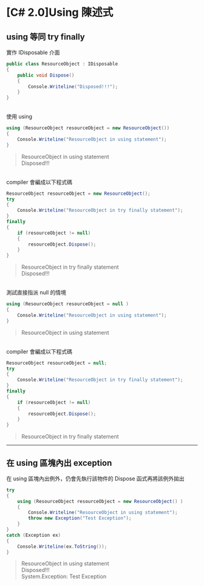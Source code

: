 # [C# 2.0]Using 陳述式

## using 等同 try finally

實作 IDisposable 介面
```csharp
public class ResourceObject : IDisposable
{
    public void Dispose()
    {
        Console.Writeline("Disposed!!!");
    }
}
```

<br/>使用 using
```csharp
using (ResourceObject resourceObject = new ResourceObject())
{
    Console.Writeline("ResourceObject in using statement");
}
```
>ResourceObject in using statement
<br/>Disposed!!!

<br/>compiler 會編成以下程式碼
```csharp
ResourceObject resourceObject = new ResourceObject();
try
{
    Console.Writeline("ResourceObject in try finally statement");
}
finally
{
    if (resourceObject != null)
    {
        resourceObject.Dispose();
    }
}
```
>ResourceObject in try finally statement
<br/>Disposed!!!

<br/>測試直接指派 null 的情境
```csharp
using (ResourceObject resourceObject = null )
{
    Console.Writeline("ResourceObject in using statement");
}
```
>ResourceObject in using statement

<br/>compiler 會編成以下程式碼
```csharp
ResourceObject resourceObject = null;
try
{
    Console.Writeline("ResourceObject in try finally statement");
}
finally
{
    if (resourceObject != null)
    {
        resourceObject.Dispose();
    }
}
```
>ResourceObject in try finally statement

---
## 在 using 區塊內出 exception

在 using 區塊內出例外，仍會先執行該物件的 Dispose 函式再將該例外拋出
```csharp
try
{
    using (ResourceObject resourceObject = new ResourceObject() )
    {
        Console.Writeline("ResourceObject in using statement");
        throw new Exception("Test Exception");
    }
}
catch (Exception ex)
{
    Console.Writeline(ex.ToString());
}
```
>ResourceObject in using statement
<br/>Disposed!!!
<br/>System.Exception: Test Exception